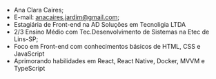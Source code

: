 - Ana Clara Caires;
- E-mail: anacaires.jardim@gmail.com;
- Estagiária de Front-end na AD Soluções em Tecnoligia LTDA
- 2/3 Ensino Médio com Tec.Desenvolvimento de Sistemas na Etec de Lins-SP;
- Foco em Front-end com conhecimentos básicos de HTML, CSS e JavaScript
- Aprimorando habilidades em React, React Native, Docker, MVVM e TypeScript
